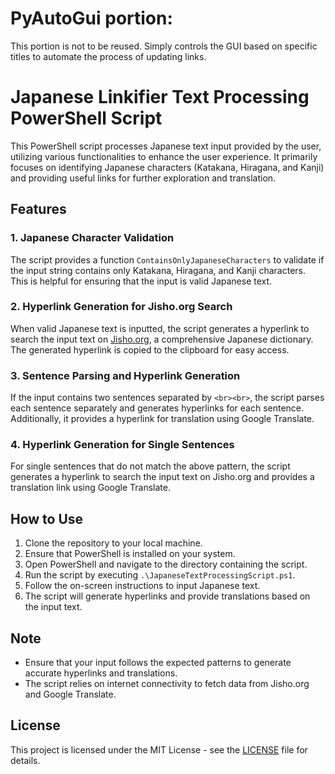 # PyAutoGui portion:
This portion is not to be reused. Simply controls the GUI based on specific titles to automate the process of updating links.

# Japanese Linkifier Text Processing PowerShell Script

This PowerShell script processes Japanese text input provided by the user, utilizing various functionalities to enhance the user experience. It primarily focuses on identifying Japanese characters (Katakana, Hiragana, and Kanji) and providing useful links for further exploration and translation.

## Features

### 1. Japanese Character Validation

The script provides a function `ContainsOnlyJapaneseCharacters` to validate if the input string contains only Katakana, Hiragana, and Kanji characters. This is helpful for ensuring that the input is valid Japanese text.

### 2. Hyperlink Generation for Jisho.org Search

When valid Japanese text is inputted, the script generates a hyperlink to search the input text on [Jisho.org](https://www.jisho.org/), a comprehensive Japanese dictionary. The generated hyperlink is copied to the clipboard for easy access.

### 3. Sentence Parsing and Hyperlink Generation

If the input contains two sentences separated by `<br><br>`, the script parses each sentence separately and generates hyperlinks for each sentence. Additionally, it provides a hyperlink for translation using Google Translate.

### 4. Hyperlink Generation for Single Sentences

For single sentences that do not match the above pattern, the script generates a hyperlink to search the input text on Jisho.org and provides a translation link using Google Translate.

## How to Use

1. Clone the repository to your local machine.
2. Ensure that PowerShell is installed on your system.
3. Open PowerShell and navigate to the directory containing the script.
4. Run the script by executing `.\JapaneseTextProcessingScript.ps1`.
5. Follow the on-screen instructions to input Japanese text.
6. The script will generate hyperlinks and provide translations based on the input text.

## Note

- Ensure that your input follows the expected patterns to generate accurate hyperlinks and translations.
- The script relies on internet connectivity to fetch data from Jisho.org and Google Translate.

## License

This project is licensed under the MIT License - see the [LICENSE](LICENSE) file for details.
